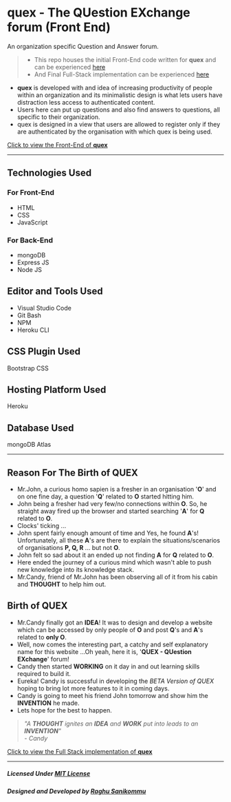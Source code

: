 # quex - The QUestion EXchange forum (Front End)
An organization specific Question and Answer forum.
> * This repo houses the initial Front-End code written for **quex** and can be experienced [here](https://quex.netlify.app) 
> * And Final Full-Stack implementation can be experienced [here](https://quex.herokuapp.com)

* **quex** is developed with and idea of increasing productivity of people within an organization and its minimalistic design is what lets users have distraction less access to authenticated content. <br>
* Users here can put up questions and also find answers to questions, all specific to their organization.
* quex is designed in a view that users are allowed to register only if they are authenticated by the organisation with which quex is being used.

[Click to view the Front-End of **quex**](https://quex.netlify.app)


***


## Technologies Used
### For Front-End
* HTML
* CSS
* JavaScript

### For Back-End
* mongoDB
* Express JS
* Node JS


## Editor and Tools Used
* Visual Studio Code
* Git Bash
* NPM
* Heroku CLI

## CSS Plugin Used
Bootstrap CSS

## Hosting Platform Used
Heroku

## Database Used
mongoDB Atlas


***


## Reason For The Birth of QUEX
* Mr.John, a curious homo sapien is a fresher in an organisation '**O**' and on one fine day, a question '**Q**' related to **O** started hitting him.
* John being a fresher had very few/no connections within **O**. So, he straight away fired up the browser and started searching '**A**' for **Q** related to **O**.
* Clocks' ticking ... 
* John spent fairly enough amount of time and Yes, he found **A**'s! Unfortunately, all these **A**'s are there to explain the situations/scenarios of organisations **P, Q, R** ... but not **O**.
* John felt so sad about it an ended up not finding **A** for **Q** related to **O**.
* Here ended the journey of a curious mind which wasn't able to push new knowledge into its knowledge stack.
* Mr.Candy, friend of Mr.John has been observing all of it from his cabin and **THOUGHT** to help him out.


## Birth of QUEX
* Mr.Candy finally got an **IDEA**! It was to design and develop a website which can be accessed by only people of **O** and post **Q**'s and **A**'s related to **only O**.
* Well, now comes the interesting part, a catchy and self explanatory name for this website ...Oh yeah, here it is, '**QUEX - QUestion EXchange**' forum!
* Candy then started **WORKING** on it day in and out learning skills required to build it.
* Eureka! Candy is successful in developing the _BETA Version of QUEX_ hoping to bring lot more features to it in coming days.
* Candy is going to meet his friend John tomorrow and show him the **INVENTION** he made.
* Lets hope for the best to happen.

> _"A **THOUGHT** ignites an **IDEA** and **WORK** put into leads to an **INVENTION**" <br> - Candy_

[Click to view the Full Stack implementation of **quex**](https://quex.herokuapp.com)


***


##### Licensed Under [MIT License](LICENSE)

##### Designed and Developed by [Raghu Sanikommu](https://raghu-sanikommu.netlify.app "Know More about Raghu Sanikommu")
